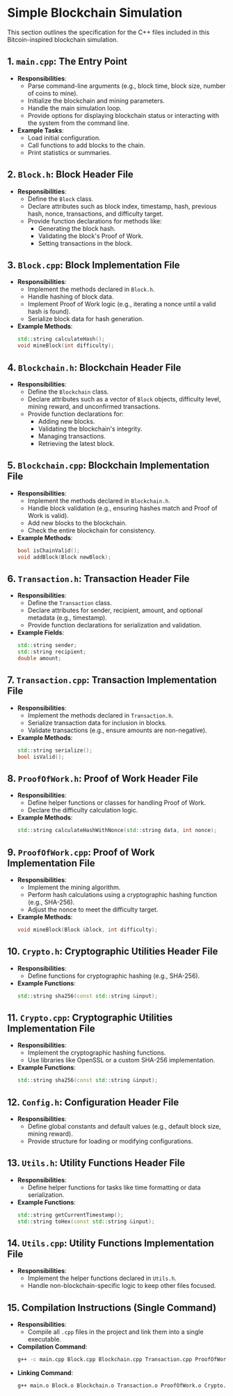 # Simple Blockchain Simulation

This section outlines the specification for the C++ files included in this Bitcoin-inspired blockchain simulation.

## 1. `main.cpp`: The Entry Point
- **Responsibilities**:
  - Parse command-line arguments (e.g., block time, block size, number of coins to mine).
  - Initialize the blockchain and mining parameters.
  - Handle the main simulation loop.
  - Provide options for displaying blockchain status or interacting with the system from the command line.
- **Example Tasks**:
  - Load initial configuration.
  - Call functions to add blocks to the chain.
  - Print statistics or summaries.

## 2. `Block.h`: Block Header File
- **Responsibilities**:
  - Define the `Block` class.
  - Declare attributes such as block index, timestamp, hash, previous hash, nonce, transactions, and difficulty target.
  - Provide function declarations for methods like:
    - Generating the block hash.
    - Validating the block's Proof of Work.
    - Setting transactions in the block.

## 3. `Block.cpp`: Block Implementation File
- **Responsibilities**:
  - Implement the methods declared in `Block.h`.
  - Handle hashing of block data.
  - Implement Proof of Work logic (e.g., iterating a nonce until a valid hash is found).
  - Serialize block data for hash generation.
- **Example Methods**:
  ```cpp
  std::string calculateHash();
  void mineBlock(int difficulty);

## 4. `Blockchain.h`: Blockchain Header File
- **Responsibilities**:
  - Define the `Blockchain` class.
  - Declare attributes such as a vector of `Block` objects, difficulty level, mining reward, and unconfirmed transactions.
  - Provide function declarations for:
    - Adding new blocks.
    - Validating the blockchain's integrity.
    - Managing transactions.
    - Retrieving the latest block.

## 5. `Blockchain.cpp`: Blockchain Implementation File
- **Responsibilities**:
  - Implement the methods declared in `Blockchain.h`.
  - Handle block validation (e.g., ensuring hashes match and Proof of Work is valid).
  - Add new blocks to the blockchain.
  - Check the entire blockchain for consistency.
- **Example Methods**:
  ```cpp
  bool isChainValid();
  void addBlock(Block newBlock);

## 6. `Transaction.h`: Transaction Header File
- **Responsibilities**:
  - Define the `Transaction` class.
  - Declare attributes for sender, recipient, amount, and optional metadata (e.g., timestamp).
  - Provide function declarations for serialization and validation.
- **Example Fields**:
  ```cpp
  std::string sender;
  std::string recipient;
  double amount;

## 7. `Transaction.cpp`: Transaction Implementation File
- **Responsibilities**:
  - Implement the methods declared in `Transaction.h`.
  - Serialize transaction data for inclusion in blocks.
  - Validate transactions (e.g., ensure amounts are non-negative).
- **Example Methods**:
  ```cpp
  std::string serialize();
  bool isValid();

## 8. `ProofOfWork.h`: Proof of Work Header File
- **Responsibilities**:
  - Define helper functions or classes for handling Proof of Work.
  - Declare the difficulty calculation logic.
- **Example Methods**:
  ```cpp
  std::string calculateHashWithNonce(std::string data, int nonce);

## 9. `ProofOfWork.cpp`: Proof of Work Implementation File
- **Responsibilities**:
  - Implement the mining algorithm.
  - Perform hash calculations using a cryptographic hashing function (e.g., SHA-256).
  - Adjust the nonce to meet the difficulty target.
- **Example Methods**:
  ```cpp
  void mineBlock(Block &block, int difficulty);

## 10. `Crypto.h`: Cryptographic Utilities Header File
- **Responsibilities**:
  - Define functions for cryptographic hashing (e.g., SHA-256).
- **Example Functions**:
  ```cpp
  std::string sha256(const std::string &input);

## 11. `Crypto.cpp`: Cryptographic Utilities Implementation File
- **Responsibilities**:
  - Implement the cryptographic hashing functions.
  - Use libraries like OpenSSL or a custom SHA-256 implementation.
- **Example Functions**:
  ```cpp
  std::string sha256(const std::string &input);

## 12. `Config.h`: Configuration Header File
- **Responsibilities**:
  - Define global constants and default values (e.g., default block size, mining reward).
  - Provide structure for loading or modifying configurations.

## 13. `Utils.h`: Utility Functions Header File
- **Responsibilities**:
  - Define helper functions for tasks like time formatting or data serialization.
- **Example Functions**:
  ```cpp
  std::string getCurrentTimestamp();
  std::string toHex(const std::string &input);

## 14. `Utils.cpp`: Utility Functions Implementation File
- **Responsibilities**:
  - Implement the helper functions declared in `Utils.h`.
  - Handle non-blockchain-specific logic to keep other files focused.

## 15. Compilation Instructions (Single Command)

- **Responsibilities**:
  - Compile all `.cpp` files in the project and link them into a single executable.
- **Compilation Command**:
  ```bash
  g++ -c main.cpp Block.cpp Blockchain.cpp Transaction.cpp ProofOfWork.cpp Crypto.cpp Utils.cpp -std=c++11
- **Linking Command**:
  ```bash
  g++ main.o Block.o Blockchain.o Transaction.o ProofOfWork.o Crypto.o Utils.o -o blockchain_sim